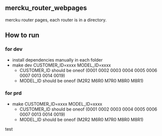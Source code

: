 ## mercku_router_webpages

mercku router pages, each router is in a directory.

## How to run

### for dev

- install dependencies manually in each folder
- make dev CUSTOMER_ID=xxxx MODEL_ID=xxxx
  - CUSTOMER_ID should be oneof (0001 0002 0003 0004 0005 0006 0007 0013 0014 0019)
  - MODEL_ID should be oneof (M2R2 M6R0 M7R0 M8R0 M8R1)

### for prd

- make CUSTOMER_ID=xxxx MODEL_ID=xxxx
  - CUSTOMER_ID should be oneof (0001 0002 0003 0004 0005 0006 0007 0013 0014 0019)
  - MODEL_ID should be oneof (M2R2 M6R0 M7R0 M8R0 M8R1)

test
